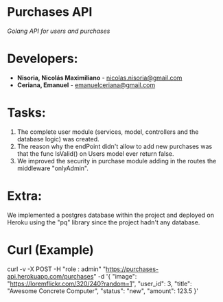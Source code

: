 # Purchases API
*Golang API for users and purchases*

# Developers:

- **Nisoria, Nicolás Maximiliano** - nicolas.nisoria@gmail.com
- **Ceriana, Emanuel** - emanuelceriana@gmail.com

# Tasks:

1) The complete user module (services, model, controllers and the database logic) was created.
2) The reason why the endPoint didn't allow to add new purchases was that the func IsValid() on Users model ever return false.
3) We improved the security in purchase module adding in the routes the middleware "onlyAdmin".

# Extra:

We implemented a postgres database within the project and deployed on Heroku using the "pq" library since the project hadn't any database.

# Curl (Example)

curl -v -X POST -H "role : admin" "https://purchases-api.herokuapp.com/purchases" -d '{ "image": "https://loremflickr.com/320/240?random=1",  "user_id": 3, "title": "Awesome Concrete Computer", "status": "new", "amount": 123.5 }'
